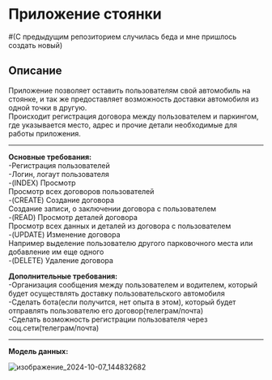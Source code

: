 # Приложение стоянки
#(С предыдущим репозиторием случилась беда и мне пришлось создать новый)
## Описание
Приложение позволяет оставить пользователям свой автомобиль на стоянке, и так же предоставляет возможность доставки автомобиля из одной точки в другую.  
Происходит регистрация договора между пользователем и паркингом, где указывается место, адрес и прочие детали необходимые для работы приложения.  

---

**Основные требования:**  
-Регистрация пользователей  
-Логин, логаут пользователя  
-(INDEX) Просмотр  
Просмотр всех договоров пользователей  
-(CREATE) Создание договора  
Создание записи, о заключении договора с пользователем  
-(READ) Просмотр деталей договора  
Просмотр всех данных и деталей из договора с пользователем  
-(UPDATE) Изменение договора  
Например выделение пользователю другого парковочного места или добавление им еще одного  
-(DELETE) Удаление договора  


**Дополнительные требования:**  
-Организация сообщения между пользователем и водителем, который будет осуществлять доставку пользовательского автомобиля  
-Сделать бота(если получится, нет опыта в этом), который будет отправлять пользователю его договор(телеграм/почта)  
-Сделать возможность регистрации пользователя через соц.сети(телеграм/почта)  

---

**Модель данных:**

![изображение_2024-10-07_144832682](https://github.com/user-attachments/assets/e232a91b-cfac-4483-9484-9c5c21134264)
